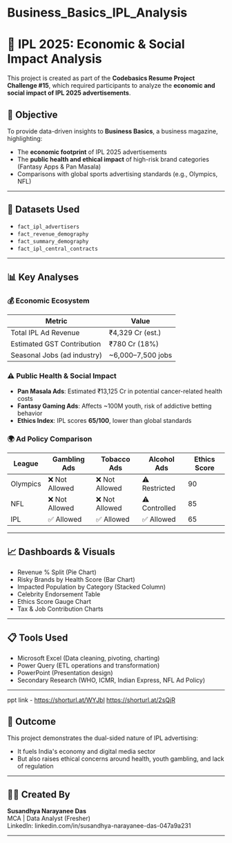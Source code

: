 # Business_Basics_IPL_Analysis

# 🏏 IPL 2025: Economic & Social Impact Analysis

This project is created as part of the **Codebasics Resume Project Challenge #15**, which required participants to analyze the **economic and social impact of IPL 2025 advertisements**.

## 📌 Objective

To provide data-driven insights to **Business Basics**, a business magazine, highlighting:

- The **economic footprint** of IPL 2025 advertisements
- The **public health and ethical impact** of high-risk brand categories (Fantasy Apps & Pan Masala)
- Comparisons with global sports advertising standards (e.g., Olympics, NFL)

---

## 📂 Datasets Used

- `fact_ipl_advertisers`
- `fact_revenue_demography`
- `fact_summary_demography`
- `fact_ipl_central_contracts`

---

## 📊 Key Analyses

### 💰 Economic Ecosystem

| Metric                       | Value               |
|------------------------------|---------------------|
| Total IPL Ad Revenue         | ₹4,329 Cr (est.)    |
| Estimated GST Contribution   | ₹780 Cr (18%)       |
| Seasonal Jobs (ad industry)  | ~6,000–7,500 jobs   |

### ⚠️ Public Health & Social Impact

- **Pan Masala Ads**: Estimated ₹13,125 Cr in potential cancer-related health costs  
- **Fantasy Gaming Ads**: Affects ~100M youth, risk of addictive betting behavior  
- **Ethics Index**: IPL scores **65/100**, lower than global standards

### 🌍 Ad Policy Comparison

| League    | Gambling Ads | Tobacco Ads | Alcohol Ads | Ethics Score |
|-----------|--------------|-------------|-------------|--------------|
| Olympics  | ❌ Not Allowed | ❌ Not Allowed | ⚠️ Restricted | 90           |
| NFL       | ❌ Not Allowed | ❌ Not Allowed | ⚠️ Controlled | 85           |
| IPL       | ✅ Allowed     | ✅ Allowed     | ✅ Allowed    | 65           |

---

## 📈 Dashboards & Visuals

- Revenue % Split (Pie Chart)
- Risky Brands by Health Score (Bar Chart)
- Impacted Population by Category (Stacked Column)
- Celebrity Endorsement Table
- Ethics Score Gauge Chart
- Tax & Job Contribution Charts

---

## 📋 Tools Used

- Microsoft Excel (Data cleaning, pivoting, charting)
- Power Query (ETL operations and transformation)
- PowerPoint (Presentation design)
- Secondary Research (WHO, ICMR, Indian Express, NFL Ad Policy)

---

ppt link - https://shorturl.at/WYJbl
           https://shorturl.at/2sQjR

## 🎯 Outcome

This project demonstrates the dual-sided nature of IPL advertising:
- It fuels India's economy and digital media sector
- But also raises ethical concerns around health, youth gambling, and lack of regulation

---

## 🙋‍♀️ Created By

**Susandhya Narayanee Das**  
MCA | Data Analyst (Fresher)  
LinkedIn: linkedin.com/in/susandhya-narayanee-das-047a9a231

---
